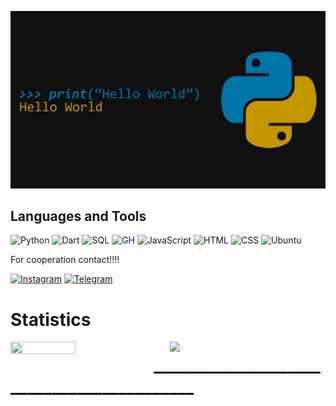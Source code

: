 ![Header](https://github.com/Eldiyar0220/Eldiyar0220/blob/main/assets/python.png)
## Languages and Tools



![Python](https://img.shields.io/badge/-Python-090909?style=for-the-badge&logo=python&logoColor=red)
![Dart](https://img.shields.io/badge/dart-090909?style=for-the-badge&logo=dart&logoColor=white)
![SQL](https://img.shields.io/badge/-PostgreSQL-090909?style=for-the-badge&logo=postgresql)
![GH](https://img.shields.io/badge/-GitHub-090909?style=for-the-badge&logo=github)
![JavaScript](https://img.shields.io/badge/-JavaScript-090909?style=for-the-badge&logo=Javascript)
![HTML](https://img.shields.io/badge/-HTML-090909?style=for-the-badge&logo=html5)
![CSS](https://img.shields.io/badge/-CSS-090909?style=for-the-badge&logo=css3&logoColor=darkred)
![Ubuntu](https://img.shields.io/badge/-ubuntu-090909?style=for-the-badge&logo=ubuntu&logoColor=ffff00)



For cooperation contact!!!!


[![Instagram](https://img.shields.io/badge/-Instagram-090909??style=plastic&logo=instagram)](https://www.instagram.com/bolotov_eldiyar0220/)
[![Telegram](https://img.shields.io/badge/-Telegram-090909??style=plastic&logo=telegram)](https://t.me/Eldiyar0220)




# Statistics




<img align="left" src="https://github-readme-stats.vercel.app/api/top-langs/?username=Eldiyar0220&layout=compact&theme=dracula" width="45.5%" height="14%"/>

<img align="right" src="https://github-readme-stats.vercel.app/api?username=Eldiyar0220&show_icons=true&theme=dracula" width="49.5%"/>

# __________________________________________





